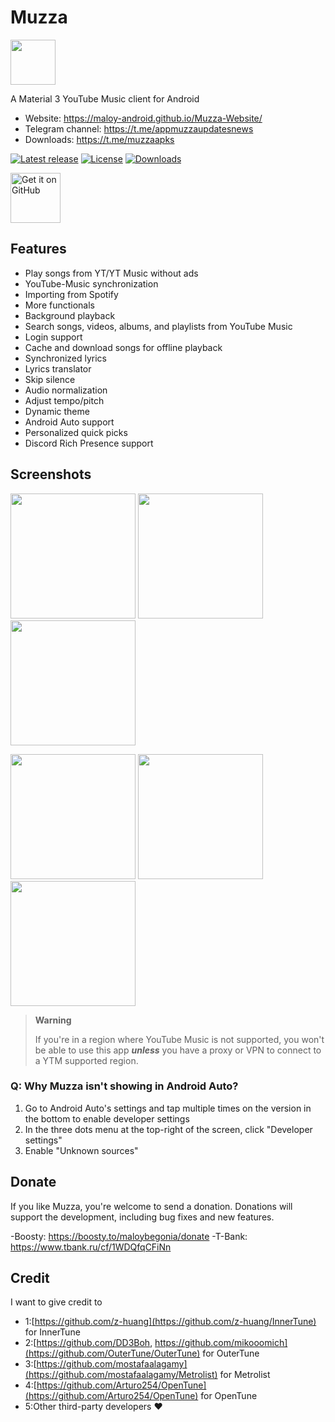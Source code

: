 # Muzza

<img src="https://raw.githubusercontent.com/Maloy-Android/Muzza/assets/Muzza-icon.jpg" height="72">

A Material 3 YouTube Music client for Android

- Website: https://maloy-android.github.io/Muzza-Website/
- Telegram channel: https://t.me/appmuzzaupdatesnews
- Downloads: https://t.me/muzzaapks

[![Latest release](https://img.shields.io/github/v/release/Maloy-Android/Muzza?include_prereleases)](https://github.com/Maloy-Android/Muzza/releases)
[![License](https://img.shields.io/github/license/Maloy-Android/Muzza)](https://www.gnu.org/licenses/gpl-3.0)
[![Downloads](https://img.shields.io/github/downloads/Maloy-Android/Muzza/total)](https://github.com/Maloy-Android/Muzza/releases)

[<img src="https://github.com/machiav3lli/oandbackupx/blob/034b226cea5c1b30eb4f6a6f313e4dadcbb0ece4/badge_github.png" alt="Get it on GitHub" height="80">](https://github.com/Maloy-Android/Muzza/releases/latest)

## Features

- Play songs from YT/YT Music without ads
- YouTube-Music synchronization
- Importing from Spotify
- More functionals
- Background playback
- Search songs, videos, albums, and playlists from YouTube Music
- Login support
- Cache and download songs for offline playback
- Synchronized lyrics
- Lyrics translator
- Skip silence
- Audio normalization
- Adjust tempo/pitch
- Dynamic theme
- Android Auto support
- Personalized quick picks
- Discord Rich Presence support

## Screenshots

<p float="left">
  <img src="https://github.com/Maloy-Android/Muzza/blob/main/fastlane/metadata/android/en-US/images/phoneScreenshots/01.png" width="200" />
  <img src="https://github.com/Maloy-Android/Muzza/blob/main/fastlane/metadata/android/en-US/images/phoneScreenshots/02.png" width="200" />
  <img src="https://github.com/Maloy-Android/Muzza/blob/main/fastlane/metadata/android/en-US/images/phoneScreenshots/03.png" width="200" />
</p>
<p float="left">
  <img src="https://github.com/Maloy-Android/Muzza/blob/main/fastlane/metadata/android/en-US/images/phoneScreenshots/04.png" width="200" />
  <img src="https://github.com/Maloy-Android/Muzza/blob/main/fastlane/metadata/android/en-US/images/phoneScreenshots/05.png" width="200" />
    <img src="https://github.com/Maloy-Android/Muzza/blob/main/fastlane/metadata/android/en-US/images/phoneScreenshots/06.png" width="200" />
</p>

> **Warning**
>
>If you're in a region where YouTube Music is not supported, you won't be able to use this app
***unless*** you have a proxy or VPN to connect to a YTM supported region.

### Q: Why Muzza isn't showing in Android Auto?

1. Go to Android Auto's settings and tap multiple times on the version in the bottom to enable
   developer settings
2. In the three dots menu at the top-right of the screen, click "Developer settings"
3. Enable "Unknown sources"

## Donate

If you like Muzza, you're welcome to send a donation. Donations will support the development,
including bug fixes and new features.

-Boosty: https://boosty.to/maloybegonia/donate
-T-Bank: https://www.tbank.ru/cf/1WDQfqCFiNn

## Credit

I want to give credit to 
- 1:[https://github.com/z-huang](https://github.com/z-huang/InnerTune) for InnerTune
- 2:[https://github.com/DD3Boh, https://github.com/mikooomich](https://github.com/OuterTune/OuterTune) for OuterTune
- 3:[https://github.com/mostafaalagamy](https://github.com/mostafaalagamy/Metrolist) for Metrolist
- 4:[https://github.com/Arturo254/OpenTune](https://github.com/Arturo254/OpenTune) for OpenTune
- 5:Other third-party developers ❤️
